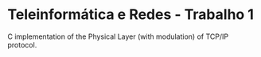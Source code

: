 # Teleinformática e Redes - Trabalho 1

C implementation of the Physical Layer (with modulation) of TCP/IP protocol.
